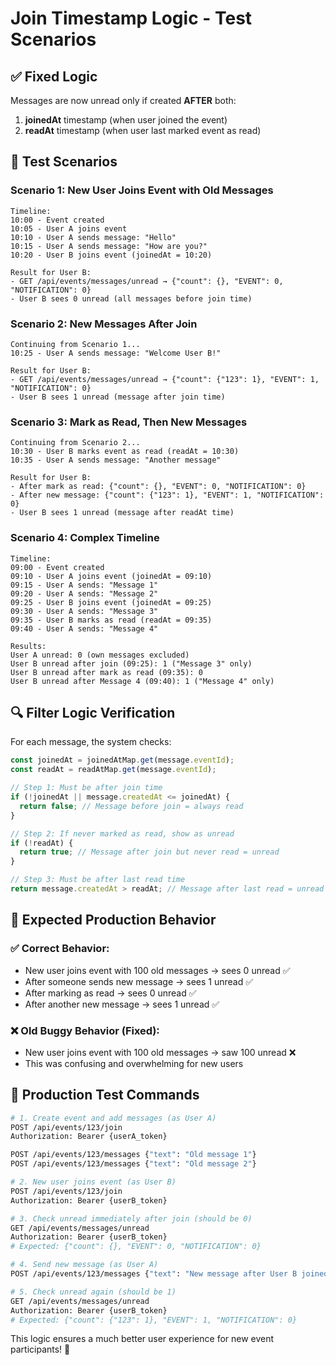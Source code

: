 # Join Timestamp Logic - Test Scenarios

## ✅ **Fixed Logic**

Messages are now unread only if created **AFTER** both:
1. **joinedAt** timestamp (when user joined the event)
2. **readAt** timestamp (when user last marked event as read)

## 🧪 **Test Scenarios**

### **Scenario 1: New User Joins Event with Old Messages**

```
Timeline:
10:00 - Event created
10:05 - User A joins event  
10:10 - User A sends message: "Hello"
10:15 - User A sends message: "How are you?"
10:20 - User B joins event (joinedAt = 10:20)

Result for User B:
- GET /api/events/messages/unread → {"count": {}, "EVENT": 0, "NOTIFICATION": 0}
- User B sees 0 unread (all messages before join time)
```

### **Scenario 2: New Messages After Join**

```
Continuing from Scenario 1...
10:25 - User A sends message: "Welcome User B!"

Result for User B:
- GET /api/events/messages/unread → {"count": {"123": 1}, "EVENT": 1, "NOTIFICATION": 0}
- User B sees 1 unread (message after join time)
```

### **Scenario 3: Mark as Read, Then New Messages**

```
Continuing from Scenario 2...
10:30 - User B marks event as read (readAt = 10:30)
10:35 - User A sends message: "Another message"

Result for User B:
- After mark as read: {"count": {}, "EVENT": 0, "NOTIFICATION": 0}
- After new message: {"count": {"123": 1}, "EVENT": 1, "NOTIFICATION": 0}
- User B sees 1 unread (message after readAt time)
```

### **Scenario 4: Complex Timeline**

```
Timeline:
09:00 - Event created
09:10 - User A joins event (joinedAt = 09:10)
09:15 - User A sends: "Message 1"
09:20 - User A sends: "Message 2"
09:25 - User B joins event (joinedAt = 09:25)
09:30 - User A sends: "Message 3"
09:35 - User B marks as read (readAt = 09:35)
09:40 - User A sends: "Message 4"

Results:
User A unread: 0 (own messages excluded)
User B unread after join (09:25): 1 ("Message 3" only)
User B unread after mark as read (09:35): 0
User B unread after Message 4 (09:40): 1 ("Message 4" only)
```

## 🔍 **Filter Logic Verification**

For each message, the system checks:

```typescript
const joinedAt = joinedAtMap.get(message.eventId);
const readAt = readAtMap.get(message.eventId);

// Step 1: Must be after join time
if (!joinedAt || message.createdAt <= joinedAt) {
  return false; // Message before join = always read
}

// Step 2: If never marked as read, show as unread
if (!readAt) {
  return true; // Message after join but never read = unread
}

// Step 3: Must be after last read time
return message.createdAt > readAt; // Message after last read = unread
```

## 🎯 **Expected Production Behavior**

### ✅ **Correct Behavior:**
- New user joins event with 100 old messages → sees 0 unread ✅
- After someone sends new message → sees 1 unread ✅
- After marking as read → sees 0 unread ✅
- After another new message → sees 1 unread ✅

### ❌ **Old Buggy Behavior (Fixed):**
- New user joins event with 100 old messages → saw 100 unread ❌
- This was confusing and overwhelming for new users

## 🧪 **Production Test Commands**

```bash
# 1. Create event and add messages (as User A)
POST /api/events/123/join
Authorization: Bearer {userA_token}

POST /api/events/123/messages {"text": "Old message 1"}
POST /api/events/123/messages {"text": "Old message 2"}

# 2. New user joins event (as User B)
POST /api/events/123/join
Authorization: Bearer {userB_token}

# 3. Check unread immediately after join (should be 0)
GET /api/events/messages/unread
Authorization: Bearer {userB_token}
# Expected: {"count": {}, "EVENT": 0, "NOTIFICATION": 0}

# 4. Send new message (as User A)
POST /api/events/123/messages {"text": "New message after User B joined"}

# 5. Check unread again (should be 1)
GET /api/events/messages/unread
Authorization: Bearer {userB_token}
# Expected: {"count": {"123": 1}, "EVENT": 1, "NOTIFICATION": 0}
```

This logic ensures a much better user experience for new event participants! 🎯
